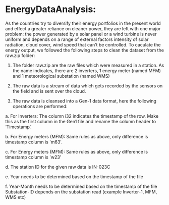 # EnergyDataAnalysis:
As the countries try to diversify their energy portfolios in the present world and effect a greater reliance on cleaner power, 
they are left with one major problem: the power generated by a solar panel or a wind turbine is never uniform and depends on a range of external factors 
intensity of solar radiation, cloud cover, wind speed that can’t be controlled. To caculate the energy output, we followed the following steps to clean the dataset from the raw.zip folder:

1. The folder raw.zip are the raw files which were measured in a station. As the name indicates, there are 2 inverters, 1 energy meter (named MFM) and 1 meteorological substation (named WMS)

2. The raw data is a stream of data which gets recorded by the sensors on the field and is sent over the cloud.
 
3. The raw data is cleansed into a Gen-1 data format, here the following operations are performed:

a. For Inverters: The column i32 indicates the timestamp of the row. Make this as the first column in the Gen1 file and rename the column header to ‘Timestamp’.

b. For Energy meters (MFM): Same rules as above, only difference is timestamp column is 'm63'.

c. For Energy meters (MFM): Same rules as above, only difference is timestamp column is 'w23'

d. The station ID for the given raw data is IN-023C    

e. Year needs to be determined based on the timestamp of the file

f. Year-Month needs to be determined based on the timestamp of the file Substation-ID depends on the substation read (example Inverter-1, MFM, WMS etc)
